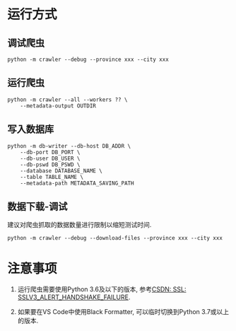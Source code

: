 # 运行方式

## 调试爬虫
``` shell
python -m crawler --debug --province xxx --city xxx
```

## 运行爬虫
``` shell
python -m crawler --all --workers ?? \
    --metadata-output OUTDIR
```

## 写入数据库
``` shell
python -m db-writer --db-host DB_ADDR \
    --db-port DB_PORT \
    --db-user DB_USER \
    --db-pswd DB_PSWD \
    --database DATABASE_NAME \
    --table TABLE_NAME \
    --metadata-path METADATA_SAVING_PATH
```

## 数据下载-调试
建议对爬虫抓取的数据数量进行限制以缩短测试时间.
``` shell
python -m crawler --debug --download-files --province xxx --city xxx
```

# 注意事项

1. 运行爬虫需要使用Python 3.6及以下的版本,
参考[CSDN: SSL: SSLV3_ALERT_HANDSHAKE_FAILURE](https://blog.csdn.net/qq_37435462/article/details/121564961).

2. 如果要在VS Code中使用Black Formatter, 可以临时切换到Python 3.7或以上的版本.
